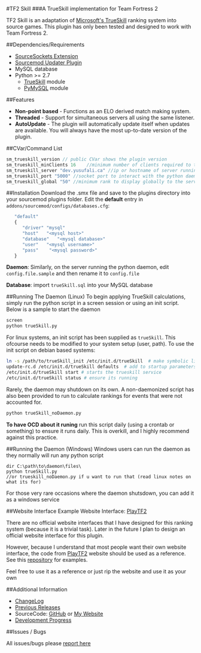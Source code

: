 #TF2 Skill
###A TrueSkill implementation for Team Fortress 2

TF2 Skill is an adaptation of [Microsoft's TrueSkill][5] ranking system into source games. This plugin has only been tested and designed to work with Team Fortress 2. 

##Dependencies/Requirements
* [SourceSockets Extension][3]
* [Sourcemod Updater Plugin][4]
* MySQL database
* Python >= 2.7
   * [TrueSkill][1]  module
   * [PyMySQL][2] module

##Features
* **Non-point based** - Functions as an ELO derived match making system.
* **Threaded** - Support for simultaneous servers all using the same listener.
* **AutoUpdate** - The plugin will automatically update itself when updates are available. You will always have the most up-to-date version of the plugin.

##CVar/Command List

```javascript
sm_trueskill_version // public CVar shows the plugin version
sm_trueskill_minClients 16    //minimum number of clients required to track ranking
sm_trueskill_server "dev.yusufali.ca" //ip or hostname of server running python script
sm_trueskill_port "5000" //socket port to interact with the python daemon
sm_trueskill_global "50" //minimum rank to display globally to the server, 0 for off
```

##Installation
Download the .smx file and save to the plugins directory into your sourcemod plugins folder. Edit the **default** entry in `addons/sourcemod/configs/databases.cfg`:

```javascript
   "default"
   {
      "driver" "mysql"
      "host"   "<mysql host>"
      "database"   "<mysql database>"
      "user"   "<mysql username>"
      "pass"    "<mysql password>"
   }
```

**Daemon**: Similarly, on the server running the python daemon, edit `config.file.sample` and then rename it to `config.file`

**Database**: import `trueSkill.sql` into your MySQL database

##Running The Daemon (Linux)
To begin applying TrueSkill calculations, simply run the python script in a screen session or using an init script. Below is a sample to start the daemon

```bash
screen
python trueSkill.py
```

For linux systems, an init script has been supplied as `trueSkill`. This ofcourse needs to be modified to your system setup (user, path). To use the init script on debian based systems:

```bash
ln -s /path/to/trueSkill_init /etc/init.d/trueSkill  # make symbolic link
update-rc.d /etc/init.d/trueSkill defaults  # add to startup parameters
/etc/init.d/trueSkill start # starts the trueskill service
/etc/init.d/trueSkill status # ensure its running
```

Rarely, the daemon may shutdown on its own. A non-daemonized script has also been provided to run to calculate rankings for events that were not accounted for.

```bash
python trueSkill_noDaemon.py
```
**To have OCD about it runing** run this script daily (using a crontab or something) to ensure it runs daily. This is overkill, and I highly recommend against this practice. 

##Running the Daemon (Windows)
Windows users can run the daemon as they normally will run any python script

```
dir C:\path\to\daemon\files\
python trueSkill.py  
//or trueskill_noDaemon.py if u want to run that (read linux notes on what its for)
```

For those very rare occasions where the daemon shutsdown, you can add it as a windows service

##Website Interface
Example Website Interface: [PlayTF2][6]

There are no official website interfaces that I have designed for this ranking system (because it is a trivial task). Later in the future I plan to design an official website interface for this plugin.

However, because I understand that most people want their own website interface, the code from [PlayTF2][6] website should be used as a reference. See this [repository](https://github.com/yusuf-a/hlstatsx) for examples.

Feel free to use it as a reference or just rip the website and use it as your own

##Additional Information

* [ChangeLog][7]
* [Previous Releases][8]
* SourceCode: [GitHub][9] or [My Website][10]
* [Development Progress][11]

##Issues / Bugs

All issues/bugs please [report here](https://github.com/yusuf-a/tf2Skill/issues)


[1]: http://trueskill.org/
[2]: https://pypi.python.org/pypi/PyMySQL
[3]: https://forums.alliedmods.net/showthread.php?t=67640
[4]: https://forums.alliedmods.net/showthread.php?t=169095
[5]: http://research.microsoft.com/en-us/projects/trueskill/
[6]: http://playtf2.com/stats/
[7]: https://github.com/yusuf-a/tf2Skill/commits/master
[8]: https://github.com/yusuf-a/tf2Skill/releases
[9]: https://github.com/yusuf-a/tf2Skill
[10]: http://yusufali.ca/repos/tf2Skill.git/
[11]: https://github.com/yusuf-a/tf2Skill/network
